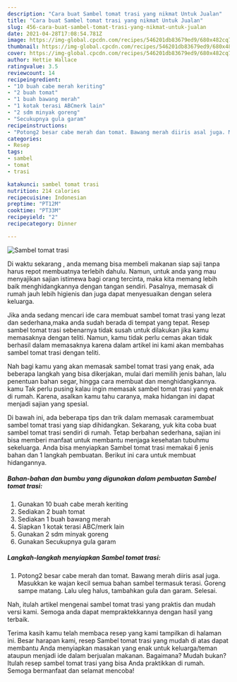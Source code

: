 ```yaml
---
description: "Cara buat Sambel tomat trasi yang nikmat Untuk Jualan"
title: "Cara buat Sambel tomat trasi yang nikmat Untuk Jualan"
slug: 456-cara-buat-sambel-tomat-trasi-yang-nikmat-untuk-jualan
date: 2021-04-28T17:08:54.781Z
image: https://img-global.cpcdn.com/recipes/546201db83679ed9/680x482cq70/sambel-tomat-trasi-foto-resep-utama.jpg
thumbnail: https://img-global.cpcdn.com/recipes/546201db83679ed9/680x482cq70/sambel-tomat-trasi-foto-resep-utama.jpg
cover: https://img-global.cpcdn.com/recipes/546201db83679ed9/680x482cq70/sambel-tomat-trasi-foto-resep-utama.jpg
author: Hettie Wallace
ratingvalue: 3.5
reviewcount: 14
recipeingredient:
- "10 buah cabe merah keriting"
- "2 buah tomat"
- "1 buah bawang merah"
- "1 kotak terasi ABCmerk lain"
- "2 sdm minyak goreng"
- "Secukupnya gula garam"
recipeinstructions:
- "Potong2 besar cabe merah dan tomat. Bawang merah diiris asal juga. Masukkan ke wajan kecil semua bahan sambel termasuk terasi. Goreng sampe matang. Lalu uleg halus, tambahkan gula dan garam. Selesai."
categories:
- Resep
tags:
- sambel
- tomat
- trasi

katakunci: sambel tomat trasi 
nutrition: 214 calories
recipecuisine: Indonesian
preptime: "PT12M"
cooktime: "PT33M"
recipeyield: "2"
recipecategory: Dinner

---
```



![Sambel tomat trasi](https://img-global.cpcdn.com/recipes/546201db83679ed9/680x482cq70/sambel-tomat-trasi-foto-resep-utama.jpg)

Di waktu  sekarang , anda memang bisa membeli makanan siap saji tanpa harus repot membuatnya terlebih dahulu. Namun, untuk anda yang mau menyajikan sajian istimewa bagi orang tercinta, maka kita memang lebih baik menghidangkannya dengan tangan sendiri. Pasalnya, memasak di rumah jauh lebih higienis dan juga dapat menyesuaikan dengan selera keluarga.

Jika anda sedang mencari ide cara membuat sambel tomat trasi yang lezat dan sederhana,maka anda sudah berada di tempat yang tepat. Resep sambel tomat trasi  sebenarnya tidak susah untuk dilakukan jika kamu memasaknya dengan teliti. Namun, kamu tidak perlu cemas akan tidak berhasil dalam memasaknya 
karena dalam artikel ini kami akan membahas sambel tomat trasi dengan teliti.  



Nah bagi kamu yang akan memasak sambel tomat trasi yang enak, ada beberapa langkah yang bisa dikerjakan, mulai dari memilih jenis bahan, lalu penentuan bahan segar, hingga cara membuat dan menghidangkannya. kamu Tak perlu pusing kalau ingin memasak sambel tomat trasi yang enak di rumah. Karena, asalkan kamu  tahu caranya, maka hidangan ini dapat menjadi sajian yang spesial.

Di bawah ini, ada beberapa tips dan trik dalam memasak caramembuat sambel tomat trasi yang siap dihidangkan. Sekarang, yuk kita coba buat sambel tomat trasi sendiri di rumah. Tetap berbahan sederhana, sajian ini bisa memberi manfaat untuk membantu menjaga kesehatan tubuhmu sekeluarga. Anda bisa menyiapkan Sambel tomat trasi memakai 6 jenis bahan dan 1 langkah pembuatan. Berikut ini cara untuk membuat hidangannya.

<!--inarticleads1-->

##### Bahan-bahan dan bumbu yang digunakan dalam pembuatan Sambel tomat trasi:

1. Gunakan 10 buah cabe merah keriting
1. Sediakan 2 buah tomat
1. Sediakan 1 buah bawang merah
1. Siapkan 1 kotak terasi ABC/merk lain
1. Gunakan 2 sdm minyak goreng
1. Gunakan Secukupnya gula garam




<!--inarticleads2-->

##### Langkah-langkah menyiapkan Sambel tomat trasi:

1. Potong2 besar cabe merah dan tomat. Bawang merah diiris asal juga. Masukkan ke wajan kecil semua bahan sambel termasuk terasi. Goreng sampe matang. Lalu uleg halus, tambahkan gula dan garam. Selesai.




Nah, itulah artikel mengenai  sambel tomat trasi  yang praktis dan mudah versi kami. Semoga anda dapat mempraktekkannya dengan hasil yang terbaik. 

Terima kasih kamu telah membaca resep yang kami tampilkan di halaman ini. Besar harapan kami, resep  Sambel tomat trasi yang mudah di atas dapat membantu Anda menyiapkan masakan yang enak untuk keluarga/teman ataupun menjadi ide dalam berjualan makanan. Bagaimana? Mudah bukan? Itulah resep sambel tomat trasi yang bisa Anda praktikkan di rumah. Semoga bermanfaat dan selamat mencoba!

